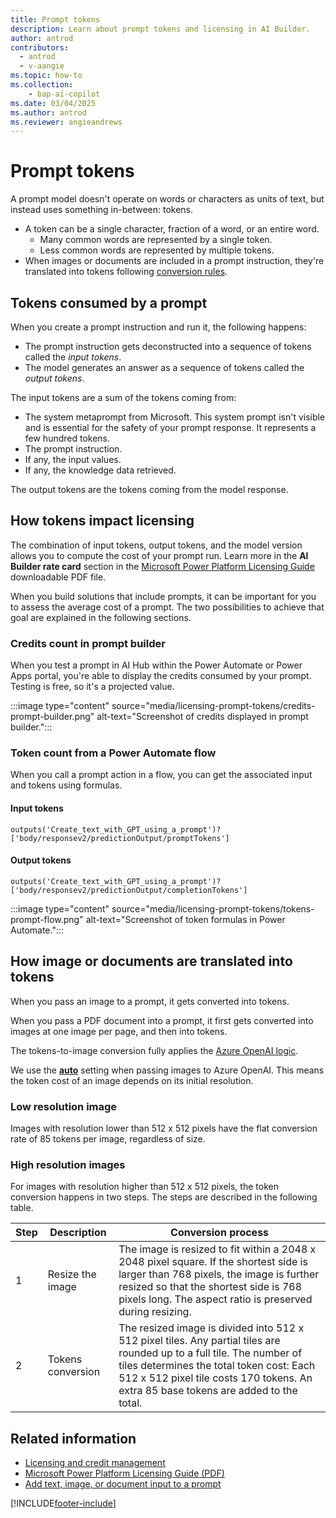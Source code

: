 ```yaml
---
title: Prompt tokens
description: Learn about prompt tokens and licensing in AI Builder.
author: antrod
contributors:
  - antrod
  - v-aangie
ms.topic: how-to
ms.collection: 
    - bap-ai-copilot
ms.date: 03/04/2025
ms.author: antrod
ms.reviewer: angieandrews
---
```


# Prompt tokens

A prompt model doesn't operate on words or characters as units of text, but instead uses something in-between: tokens.
- A token can be a single character, fraction of a word, or an entire word.
    - Many common words are represented by a single token.
    - Less common words are represented by multiple tokens.
- When images or documents are included in a prompt instruction, they're translated into tokens following [conversion rules](#how-image-or-documents-are-translated-into-tokens).

## Tokens consumed by a prompt

When you create a prompt instruction and run it, the following happens:

- The prompt instruction gets deconstructed into a sequence of tokens called the *input tokens*.
- The model generates an answer as a sequence of tokens called the *output tokens*.

The input tokens are a sum of the tokens coming from:

- The system metaprompt from Microsoft. This system prompt isn't visible and is essential for the safety of your prompt response. It represents a few hundred tokens.
- The prompt instruction.
- If any, the input values.
- If any, the knowledge data retrieved.

The output tokens are the tokens coming from the model response.

## How tokens impact licensing

The combination of input tokens, output tokens, and the model version allows you to compute the cost of your prompt run. Learn more in the **AI Builder rate card** section in the [Microsoft Power Platform Licensing Guide](https://go.microsoft.com/fwlink/?linkid=2085130) downloadable PDF file.

When you build solutions that include prompts, it can be important for you to assess the average cost of a prompt. The two possibilities to achieve that goal are explained in the following sections.

### Credits count in prompt builder

When you test a prompt in AI Hub within the Power Automate or Power Apps portal, you're able to display the credits consumed by your prompt. Testing is free, so it's a projected value.

:::image type="content" source="media/licensing-prompt-tokens/credits-prompt-builder.png" alt-text="Screenshot of credits displayed in prompt builder.":::

### Token count from a Power Automate flow

When you call a prompt action in a flow, you can get the associated input and tokens using formulas.

#### Input tokens

```
outputs('Create_text_with_GPT_using_a_prompt')?['body/responsev2/predictionOutput/promptTokens']
```

#### Output tokens

```
outputs('Create_text_with_GPT_using_a_prompt')?['body/responsev2/predictionOutput/completionTokens']
```

:::image type="content" source="media/licensing-prompt-tokens/tokens-prompt-flow.png" alt-text="Screenshot of token formulas in Power Automate.":::

## How image or documents are translated into tokens

When you pass an image to a prompt, it gets converted into tokens.

When you pass a PDF document into a prompt, it first gets converted into images at one image per page, and then into tokens.

The tokens-to-image conversion fully applies the [Azure OpenAI logic](/azure/ai-services/openai/overview#image-tokens).

We use the [**auto**](/azure/ai-services/openai/how-to/gpt-with-vision?tabs=rest#detail-parameter-settings-in-image-processing-low-high-auto) setting when passing images to Azure OpenAI. This means the token cost of an image depends on its initial resolution.

### Low resolution image

Images with resolution lower than 512 x 512 pixels have the flat conversion rate of 85 tokens per image, regardless of size.

### High resolution images

For images with resolution higher than 512 x 512 pixels, the token conversion happens in two steps. The steps are described in the following table.

| Step | Description | Conversion process |
|------|-------------|---------------------|
| 1 | Resize the image | The image is resized to fit within a 2048 x 2048 pixel square. If the shortest side is larger than 768 pixels, the image is further resized so that the shortest side is 768 pixels long. The aspect ratio is preserved during resizing. |
| 2 | Tokens conversion | The resized image is divided into 512 x 512 pixel tiles. Any partial tiles are rounded up to a full tile. The number of tiles determines the total token cost: Each 512 x 512 pixel tile costs 170 tokens. An extra 85 base tokens are added to the total. |

## Related information

- [Licensing and credit management](credit-management.md)
- [Microsoft Power Platform Licensing Guide (PDF)](https://go.microsoft.com/fwlink/?LinkId=2085130)
- [Add text, image, or document input to a prompt](add-inputs-prompt.md)


[!INCLUDE[footer-include](includes/footer-banner.md)]
